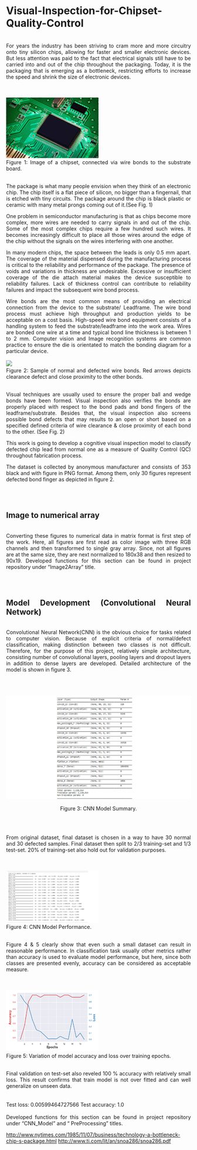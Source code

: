 # Visual-Inspection-for-Chipset-Quality-Control
<br>
<div style="text-align: justify">
For years the industry has been striving to cram more and more circuitry onto tiny silicon chips, allowing for faster and smaller electronic devices. But less attention was paid to the fact that electrical signals still have to be carried into and out of the chip throughout the packaging. Today, it is the packaging that is emerging as a bottleneck, restricting efforts to increase the speed and shrink the size of electronic devices.

<br><br>
<img src="Figures/chip_leg.jpg"  width="50%"><br>
Figure 1: Image of a chipset, connected via wire bonds to the substrate board. 
<br><br>

The package is what many people envision when they think of an electronic chip. The chip itself is a flat piece of silicon, no bigger than a fingernail, that is etched with tiny circuits. The package around the chip is black plastic or ceramic with many metal prongs coming out of it.(See Fig. 1) 

One problem in semiconductor manufacturing is that as chips become more complex, more wires are needed to carry signals in and out of the chip. Some of the most complex chips require a few hundred such wires. It becomes increasingly difficult to place all those wires around the edge of the chip without the signals on the wires interfering with one another. 

In many modern chips, the space between the leads is only 0.5 mm apart. The coverage of the material dispensed during the manufacturing process is critical to the reliability and performance of the package. The presence of voids and variations in thickness are undesirable. Excessive or insufficient coverage of the die attach material makes the device susceptible to reliability failures. Lack of thickness control can contribute to reliability failures and impact the subsequent wire bond process. 

Wire bonds are the most common means of providing an electrical connection from the device to the substrate/ Leadframe. The wire bond process must achieve high throughput and production yields to be acceptable on a cost basis. High-speed wire bond equipment consists of a handling system to feed the substrate/leadframe into the work area. Wires are bonded one wire at a time and typical bond line thickness is between 1 to 2 mm.  Computer vision and Image recognition systems are common practice to ensure the die is orientated to match the bonding diagram for a particular device. 
<br><br>
<img src="Figures/NormalDefect.png"  width="50%"><br>
Figure 2: Sample of normal and defected wire bonds. Red arrows depicts clearance defect and close proximity to the other bonds. 
<br><br>

Visual techniques are usually used to ensure the proper ball and wedge bonds have been formed. Visual inspection also verifies the bonds are properly placed with respect to the bond pads and bond fingers of the leadframe/substrate. Besides that, the visual inspection also screens possible bond defects that may results to an open or short based on a specified defined criteria of wire clearance & close proximity of each bond to the other. (See Fig. 2)


This work is going to develop a cognitive visual inspection model to classify defected chip lead from normal one as a measure of Quality Control (QC) throughout fabrication process. 

The dataset is collected by anonymous manufacturer and consists of 353 black and with figure in PNG format. Among them, only 30 figures represent defected bond finger as depicted in figure 2.    

<br><br>
## Image to numerical array
<br>
Converting these figures to numerical data in matrix format is first step of the work. Here, all figures are first read as color image with three RGB channels and then transformed to single gray array. Since, not all figures are at the same size, they are next normalized to 180x38  and then resized to 90x19. Developed functions for this section can be found in project repository under “Image2Array” title.    

<br><br>
## Model Development (Convolutional Neural Network)
<br>
Convolutional Neural Network(CNN) is the obvious choice for tasks related to computer vision.  Because of explicit criteria of normal/defect classification, making distinction between two classes is not difficult. Therefore,  for the purpose of this project, relatively simple architecture, consisting number of convolutional layers, pooling layers and dropout layers in addition to dense layers are developed. Detailed architecture of the model is shown in figure 3.   

<br><br>
<p align="center">
<img src="Figures/ModelSummary.png" >
</p>  
<p align="center">
Figure 3: CNN Model Summary. 
</p> 
<br><br>

From original dataset, final dataset is chosen in a way to have 30 normal and 30 defected samples. Final dataset then split to 2/3 training-set and 1/3 test-set. 20% of training-set also hold out for validation purposes.  

<br><br>
<img src="Figures/Epoch.png"  width="50%"><br>
Figure 4: CNN Model Performance. 
<br><br>

Figure 4 & 5 clearly show that even such a small dataset can result in reasonable performance. In classification task usually other metrics rather than accuracy is used to evaluate model performance, but here, since both classes are presented evenly, accuracy can be considered as acceptable measure.

<br><br>
<img src="Figures/AccLoss.png"  width="50%"><br>
Figure 5: Variation of model accuracy and loss over training epochs. 
<br><br>



Final validation on test-set also reveled 100 % accuracy with relatively small loss. This result confirms that train model is not over fitted and can well generalize on unseen data.     
<br><br>
Test loss: 0.00599464727566
Test accuracy: 1.0
<br><br>
Developed functions for this section can be found in project repository under “CNN_Model” and “ PreProcessing” titles.

 
http://www.nytimes.com/1985/11/07/business/technology-a-bottleneck-chip-s-package.html
http://www.ti.com/lit/an/snoa286/snoa286.pdf
